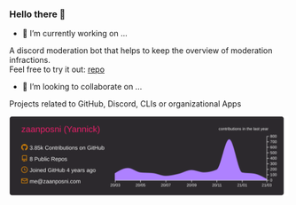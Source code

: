 ### Hello there :wave:


- 🔭 I’m currently working on ...

A discord moderation bot that helps to keep the overview of moderation infractions.<br/>
Feel free to try it out: [repo](https://github.com/zaanposni/discord-masz)

- 👯 I’m looking to collaborate on ...

Projects related to GitHub, Discord, CLIs or organizational Apps

![](https://raw.githubusercontent.com/zaanposni/zaanposni/master/profile-summary-card-output/monokai/0-profile-details.svg)


